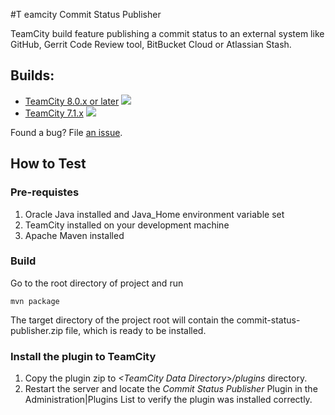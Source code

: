 #T eamcity Commit Status Publisher

TeamCity build feature publishing a commit status to an external
system like GitHub, Gerrit Code Review tool, BitBucket Cloud or Atlassian Stash.

## Builds:

- [TeamCity 8.0.x or later](http://teamcity.jetbrains.com/viewType.html?buildTypeId=TeamCityPluginsByJetBrains_CommitStatusPublisher_Master) ![](http://teamcity.jetbrains.com/app/rest/builds/buildType:TeamCityPluginsByJetBrains_Unsorted_CommitStatusPublisher/statusIcon)
- [TeamCity 7.1.x](http://teamcity.jetbrains.com/viewType.html?buildTypeId=TeamCityPluginsByJetBrains_CommitStatusPublisher_71) ![](http://teamcity.jetbrains.com/app/rest/builds/buildType:TeamCityPluginsByJetBrains_Unsorted_CommitStatusPublisher71/statusIcon)

Found a bug? File [an issue](https://youtrack.jetbrains.com/newIssue?project=TW&clearDraft=true&c=Assignee+neverov&c=Subsystem+plugins%3A+other&c=tag+plugin_statusPublisher).

## How to Test

### Pre-requistes
1. Oracle Java installed and Java_Home environment variable set
2. TeamCity installed on your development machine
3. Apache Maven installed 

### Build
Go to the root directory of project and run
```
mvn package
```

The target directory of the project root will contain the commit-status-publisher.zip file, which is ready to be installed.

### Install the plugin to TeamCity

1. Copy the plugin zip to *&lt;TeamCity Data Directory&gt;/plugins* directory.
2. Restart the server and locate the *Commit Status Publisher* Plugin in the Administration|Plugins List to verify the plugin was installed correctly.